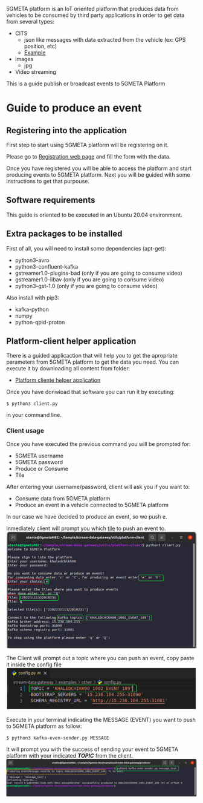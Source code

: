 5GMETA platform is an IoT oriented platform that produces data from vehicles to be consumed by third party applications in order to get data from several types:

* CITS
    * json like messages with data extracted from the vehicle (ex: GPS position, etc)
    * [Example](https://github.com/5gmetadmin/5gmeta-dev/tree/main/tools/cits-example.json)
* images
    * jpg
* Video streaming

This is a guide publish or broadcast events to 5GMETA Platform

# Guide to produce an event

## Registering into the application

First step to start using 5GMETA platform will be registering on it.

Please go to [Registration web page](https://5gmeta-platform.eu/identity/realms/5gmeta/login-actions/registration?client_id=apisix&tab_id=gXKk2YPUybg) and fill the form with the data.


Once you have registered you will be able to access the platform and start producing events to 5GMETA platform. Next you will be guided with some instructions to get that purpouse.

## Software requirements

This guide is oriented to be executed in an Ubuntu 20.04 environment.

## Extra packages to be installed
First of all, you will need to install some dependencies (apt-get):

* python3-avro
* python3-confluent-kafka
* gstreamer1.0-plugins-bad (only if you are going to consume video)
* gstreamer1.0-libav (only if you are going to consume video)
* python3-gst-1.0 (only if you are going to consume video)

Also install with pip3:

* kafka-python
* numpy
* python-qpid-proton

## Platform-client helper application

There is a guided applicaction that will help you to get the apropriate parameters from 5GMETA platform to get the data you need.
You can execute it by downloading all content from folder: 

* [Platform cliente helper application](https://github.com/5gmetadmin/5gmeta-dev/tree/main/utils/platform-client/)

Once you have donwload that software you can run it by executing:
```
$ python3 client.py
```

in your command line.


### Client usage
Once you have executed the previous command you will be prompted for:
* 5GMETA username
* 5GMETA password
* Produce or Consume
* Tile


After entering your username/password, client will ask you if you want to:
* Consume data from 5GMETA platform
* Produce an event in a vehicle connected to 5GMETA platform



In our case we have decided to produce an event, so we push e. 

Inmediately client will prompt you which [tile](#tile) to push an event to.
![Client prompt](images/client_events.png)

The Client will prompt out a topic where you can push an event, copy paste it inside the config file
![Config File](images/config_file.png)

Execute in your terminal indicating the MESSAGE (EVENT) you want to push to 5GMETA platform as follow:
```
$ python3 kafka-even-sender.py MESSAGE
```
It will prompt you with the success of sending your event to 5GMETA platform with your indicated ***TOPIC*** from the client.
![Kafka Event Sender](images/events_producer_success.png)




